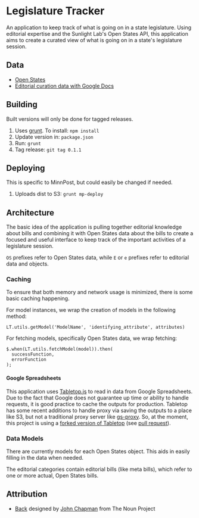 # Legislature Tracker

An application to keep track of what is going on in a state legislature.  Using editorial expertise and the Sunlight Lab's Open States API, this application aims to create a curated view of what is going on in a state's legislature session.

## Data

* [Open States](http://openstates.org/)
* [Editorial curation data with Google Docs](https://docs.google.com/)

## Building

Built versions will only be done for tagged releases.

1. Uses [grunt](http://gruntjs.com/).  To install: ```npm install```
1. Update version in: ```package.json```
1. Run: ```grunt```
1. Tag release: ```git tag 0.1.1```

## Deploying

This is specific to MinnPost, but could easily be changed if needed.

1. Uploads dist to S3: ```grunt mp-deploy```

## Architecture

The basic idea of the application is pulling together editorial knowledge
about bills and combining it with Open States data about the bills
to create a focused and useful interface to keep track of the important
activities of a legislature session.

```OS``` prefixes refer to Open States data, while ```E``` or ```e``` prefixes
refer to editorial data and objects.

### Caching

To ensure that both memory and network usage is minimized, there is some basic
caching happening.

For model instances, we wrap the creation of models in the following method:

    LT.utils.getModel('ModelName', 'identifying_attribute', attributes)
    
For fetching models, specifically Open States data, we wrap fetching:

    $.when(LT.utils.fetchModel(model)).then(
      successFunction,
      errorFunction
    );

#### Google Spreadsheets

This application uses [Tabletop.js](https://github.com/jsoma/tabletop) to read in data from Google Spreadsheets.  Due to the fact that Google does not guarantee up time or ability to handle requests, it is good practice to cache the outputs for production.  Tabletop has some recent additions to handle proxy via saving the outputs to a place like S3, but not a traditional proxy server like [gs-proxy](https://github.com/MinnPost/gs-proxy).  So, at the moment, this project is using a [forked version of Tabletop](https://github.com/zzolo/tabletop) (see [pull request](https://github.com/jsoma/tabletop/pull/14)).

### Data Models

There are currently models for each Open States object.  This aids in easily
filling in the data when needed.

The editorial categories contain editorial bills (like meta bills), which refer
to one or more actual, Open States bills.

## Attribution

* <a href="http://thenounproject.com/noun/back/#icon-No8301" target="_blank">Back</a> designed by <a href="http://thenounproject.com/chapmanjw" target="_blank">John Chapman</a> from The Noun Project